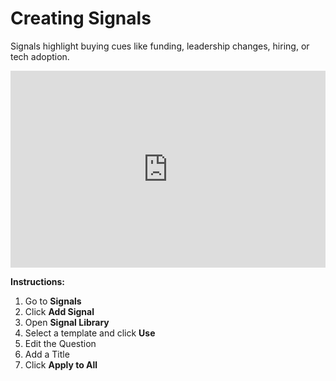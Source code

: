 # Creating Signals

Signals highlight buying cues like funding, leadership changes, hiring, or tech adoption.

<div style="position: relative; padding-bottom: 62.5%; height: 0;">
  <iframe src="https://www.loom.com/embed/313ebfc6a5ba490dac26d28afd5dc1c5?sid=1e5ccb71-173f-4c86-ac96-998b1e24bd11" frameborder="0" allowfullscreen style="position:absolute;top:0;left:0;width:100%;height:100%;"></iframe>
</div>

**Instructions:**
1. Go to **Signals**
2. Click **Add Signal**
3. Open **Signal Library**
4. Select a template and click **Use**
5. Edit the Question
6. Add a Title
7. Click **Apply to All**
